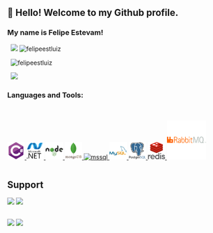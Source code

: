 ## 👋 Hello! Welcome to my Github profile.
### My name is Felipe Estevam!


<div>
    <p>&nbsp;
        <img height="180em" src="https://github-readme-stats.vercel.app/api/top-langs/?username=FelipeEstLuiz&layout=compact&langs_count=7&theme=blue-green"/>
        <img height="180em" src="https://github-readme-stats.vercel.app/api?username=FelipeEstLuiz&show_icons=true&theme=blue-green&include_all_commits=true&count_private=true" alt="felipeestluiz"/>
    </p>
    <p>&nbsp;
        <img align="center" src="https://github-readme-streak-stats.herokuapp.com/?user=felipeestluiz&theme=blue-green&" alt="felipeestluiz" />
    </p>
    <p>&nbsp;
        <img height="120em" src="https://github-profile-trophy.vercel.app/?username=FelipeEstLuiz&row=1)](https://github.com/FelipeEstLuiz/github-profile-trophy"/>
    </p>
</div>

<h3 align="left">Languages and Tools:</h3>

<div style="display: inline-block"><br/>
    <p align="left"> 
        <a href="https://www.w3schools.com/cs/" target="_blank" rel="noreferrer"> <img src="https://raw.githubusercontent.com/devicons/devicon/master/icons/csharp/csharp-original.svg" alt="csharp" width="40" height="40"/> </a> 
        <a href="https://dotnet.microsoft.com/" target="_blank" rel="noreferrer"> <img src="https://raw.githubusercontent.com/devicons/devicon/master/icons/dot-net/dot-net-original-wordmark.svg" alt="dotnet" width="40" height="40"/>
        <a href="https://nodejs.org" target="_blank" rel="noreferrer"> <img src="https://raw.githubusercontent.com/devicons/devicon/master/icons/nodejs/nodejs-original-wordmark.svg" alt="nodejs" width="40" height="40"/> </a>
        </a> <a href="https://www.mongodb.com/" target="_blank" rel="noreferrer"> <img src="https://raw.githubusercontent.com/devicons/devicon/master/icons/mongodb/mongodb-original-wordmark.svg" alt="mongodb" width="40" height="40"/> </a> 
        <a href="https://www.microsoft.com/en-us/sql-server" target="_blank" rel="noreferrer"> <img src="https://www.svgrepo.com/show/303229/microsoft-sql-server-logo.svg" alt="mssql" width="40" height="40"/> </a> 
        <a href="https://www.mysql.com/" target="_blank" rel="noreferrer"> <img src="https://raw.githubusercontent.com/devicons/devicon/master/icons/mysql/mysql-original-wordmark.svg" alt="mysql" width="40" height="40"/> </a>          
        <a href="https://www.postgresql.org" target="_blank" rel="noreferrer"> <img src="https://raw.githubusercontent.com/devicons/devicon/master/icons/postgresql/postgresql-original-wordmark.svg" alt="postgresql" width="40" height="40"/> </a> 
        <a href="https://redis.io" target="_blank" rel="noreferrer"> <img src="https://raw.githubusercontent.com/devicons/devicon/master/icons/redis/redis-original-wordmark.svg" alt="redis" width="40" height="40"/> </a>
        <a href="https://www.rabbitmq.com" target="_blank" rel="noreferrer"> <img src="https://raw.githubusercontent.com/devicons/devicon/master/icons/rabbitmq/rabbitmq-original-wordmark.svg" alt="rabbitmq" width="90" height="90"/> </a>         
    </p>
 </div> 

## Support

<div style="display: inline-block">
    <a href="https://www.linkedin.com/in/felipe-estevam-luiz-439185151" target="_blank"><img src="https://img.shields.io/badge/-LinkedIn-%230077B5?style=for-the-badge&logo=linkedin&logoColor=white" target="_blank"></a>
    <img src="https://img.shields.io/badge/Gmail-D14836?style=for-the-badge&logo=gmail&logoColor=white">
</div> 
<br/>

## 

<div style="display: inline-block">
    <img src="https://img.shields.io/badge/github-%23121011.svg?style=for-the-badge&logo=github&logoColor=white"/>
    <img src="https://img.shields.io/badge/gitlab-%23181717.svg?style=for-the-badge&logo=gitlab&logoColor=white"/>
</div> 

